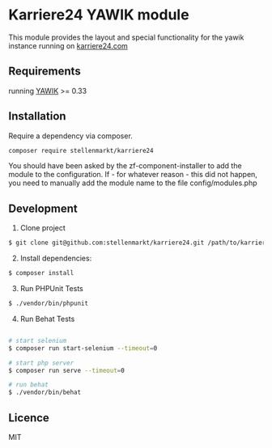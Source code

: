 Karriere24 YAWIK module
=======================

This module provides the layout and special functionality for the yawik instance
running on [karriere24.com](http://karriere24.com)

Requirements
------------

running [YAWIK](https://github.com/cross-solution/YAWIK) >= 0.33

Installation
------------

Require a dependency via composer.

```bash
composer require stellenmarkt/karriere24
```

You should have been asked by the zf-component-installer to add the module to the configuration.
If - for whatever reason - this did not happen, you need to manually add the module name to the file 
config/modules.php


Development
-------
1.  Clone project
```sh
$ git clone git@github.com:stellenmarkt/karriere24.git /path/to/karriere24 
```

2. Install dependencies:
```sh
$ composer install
```

3. Run PHPUnit Tests
```sh
$ ./vendor/bin/phpunit
```

4. Run Behat Tests
```sh

# start selenium
$ composer run start-selenium --timeout=0

# start php server
$ composer run serve --timeout=0

# run behat
$ ./vendor/bin/behat

```

Licence
-------

MIT
